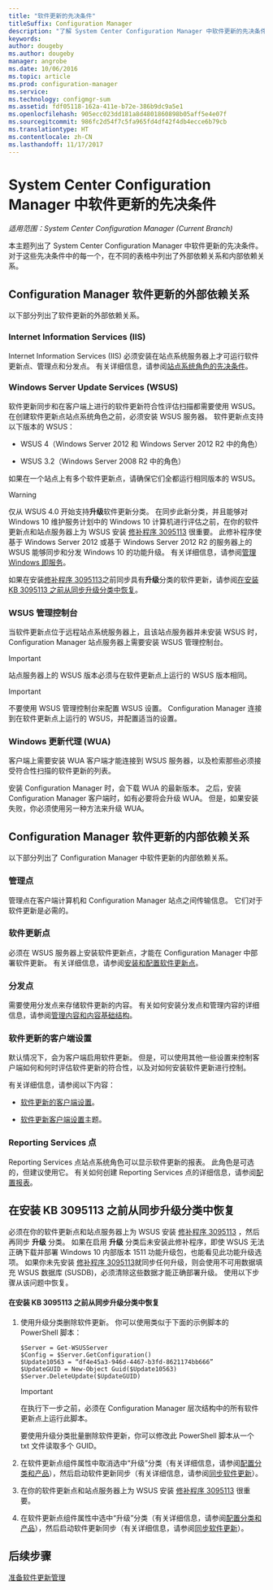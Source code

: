 ```yaml
---
title: "软件更新的先决条件"
titleSuffix: Configuration Manager
description: "了解 System Center Configuration Manager 中软件更新的先决条件。"
keywords: 
author: dougeby
ms.author: dougeby
manager: angrobe
ms.date: 10/06/2016
ms.topic: article
ms.prod: configuration-manager
ms.service: 
ms.technology: configmgr-sum
ms.assetid: fdf05118-162a-411e-b72e-386b9dc9a5e1
ms.openlocfilehash: 905ecc023dd181a8d4801860898b05aff5e4e07f
ms.sourcegitcommit: 986fc2d54f7c5fa965fd4df42f4db4ecce6b79cb
ms.translationtype: HT
ms.contentlocale: zh-CN
ms.lasthandoff: 11/17/2017
---
```

# <a name="prerequisites-for-software-updates-in-system-center-configuration-manager"></a>System Center Configuration Manager 中软件更新的先决条件

*适用范围：System Center Configuration Manager (Current Branch)*

本主题列出了 System Center Configuration Manager 中软件更新的先决条件。 对于这些先决条件中的每一个，在不同的表格中列出了外部依赖关系和内部依赖关系。  

## <a name="software-update-dependencies-external-to-configuration-manager"></a>Configuration Manager 软件更新的外部依赖关系  
 以下部分列出了软件更新的外部依赖关系。  

### <a name="internet-information-services-iis"></a>Internet Information Services (IIS)  
 Internet Information Services (IIS) 必须安装在站点系统服务器上才可运行软件更新点、管理点和分发点。 有关详细信息，请参阅[站点系统角色的先决条件](../../core/plan-design/configs/site-and-site-system-prerequisites.md)。  

### <a name="windows-server-update-services-wsus"></a>Windows Server Update Services (WSUS)  
 软件更新同步和在客户端上进行的软件更新符合性评估扫描都需要使用 WSUS。 在创建软件更新点站点系统角色之前，必须安装 WSUS 服务器。 软件更新点支持以下版本的 WSUS：  

-   WSUS 4（Windows Server 2012 和 Windows Server 2012 R2 中的角色）  

-   WSUS 3.2（Windows Server 2008 R2 中的角色）  

 如果在一个站点上有多个软件更新点，请确保它们全都运行相同版本的 WSUS。  

> [!WARNING]  
>  仅从 WSUS 4.0 开始支持**升级**软件更新分类。 在同步此新分类，并且能够对 Windows 10 维护服务计划中的 Windows 10 计算机进行评估之前，在你的软件更新点和站点服务器上为 WSUS 安装 [修补程序 3095113](https://support.microsoft.com/kb/3095113) 很重要。 此修补程序使基于 Windows Server 2012 或基于 Windows Server 2012 R2 的服务器上的 WSUS 能够同步和分发 Windows 10 的功能升级。 有关详细信息，请参阅[管理 Windows 即服务](../../osd/deploy-use/manage-windows-as-a-service.md)。  
>   
>  如果在安装[修补程序 3095113](https://support.microsoft.com/kb/3095113)之前同步具有**升级**分类的软件更新，请参阅[在安装 KB 3095113 之前从同步升级分类中恢复](#BKMK_RecoverUpgrades)。  

### <a name="wsus-administration-console"></a>WSUS 管理控制台  
 当软件更新点位于远程站点系统服务器上，且该站点服务器并未安装 WSUS 时，Configuration Manager 站点服务器上需要安装 WSUS 管理控制台。  

> [!IMPORTANT]  
>  站点服务器上的 WSUS 版本必须与在软件更新点上运行的 WSUS 版本相同。  

> [!IMPORTANT]  
>  不要使用 WSUS 管理控制台来配置 WSUS 设置。 Configuration Manager 连接到在软件更新点上运行的 WSUS，并配置适当的设置。  

### <a name="windows-update-agent-wua"></a>Windows 更新代理 (WUA)  
 客户端上需要安装 WUA 客户端才能连接到 WSUS 服务器，以及检索那些必须接受符合性扫描的软件更新的列表。  

 安装 Configuration Manager 时，会下载 WUA 的最新版本。 之后，安装 Configuration Manager 客户端时，如有必要将会升级 WUA。 但是，如果安装失败，你必须使用另一种方法来升级 WUA。  

## <a name="software-update-dependencies-internal-to-configuration-manager"></a>Configuration Manager 软件更新的内部依赖关系  
 以下部分列出了 Configuration Manager 中软件更新的内部依赖关系。  

### <a name="management-points"></a>管理点  
 管理点在客户端计算机和 Configuration Manager 站点之间传输信息。 它们对于软件更新是必需的。  

### <a name="software-update-point"></a>软件更新点  
 必须在 WSUS 服务器上安装软件更新点，才能在 Configuration Manager 中部署软件更新。 有关详细信息，请参阅[安装和配置软件更新点](../get-started/install-a-software-update-point.md)。

### <a name="distribution-points"></a>分发点  
 需要使用分发点来存储软件更新的内容。 有关如何安装分发点和管理内容的详细信息，请参阅[管理内容和内容基础结构](../../core/servers/deploy/configure/manage-content-and-content-infrastructure.md)。  

### <a name="client-settings-for-software-updates"></a>软件更新的客户端设置  
 默认情况下，会为客户端启用软件更新。 但是，可以使用其他一些设置来控制客户端如何和何时评估软件更新的符合性，以及对如何安装软件更新进行控制。  

 有关详细信息，请参阅以下内容：  

-   [软件更新的客户端设置](../get-started/manage-settings-for-software-updates.md#BKMK_ClientSettings)。   

-   [软件更新客户端设置](../../core/clients/deploy/about-client-settings.md#software-updates)主题。  

### <a name="reporting-services-point"></a>Reporting Services 点  
 Reporting Services 点站点系统角色可以显示软件更新的报表。 此角色是可选的，但建议使用它。 有关如何创建 Reporting Services 点的详细信息，请参阅[配置报表](../../core/servers/manage/configuring-reporting.md)。  

##  <a name="BKMK_RecoverUpgrades"></a> 在安装 KB 3095113 之前从同步升级分类中恢复  
 必须在你的软件更新点和站点服务器上为 WSUS 安装 [修补程序 3095113](https://support.microsoft.com/kb/3095113) ，然后再同步 **升级** 分类。 如果在启用 **升级** 分类后未安装此修补程序，即使 WSUS 无法正确下载并部署 Windows 10 内部版本 1511 功能升级包，也能看见此功能升级选项。 如果你未先安装 [修补程序 3095113](https://support.microsoft.com/kb/3095113)就同步任何升级，则会使用不可用数据填充 WSUS 数据库 (SUSDB)，必须清除这些数据才能正确部署升级。  使用以下步骤从该问题中恢复。  

#### <a name="to-recover-from-synchronizing-the-upgrades-classification-before-you-install-kb-3095113"></a>在安装 KB 3095113 之前从同步升级分类中恢复  

1.  使用升级分类删除软件更新。 你可以使用类似于下面的示例脚本的 PowerShell 脚本：  

    ```  
    $Server = Get-WSUSServer  
    $Config = $Server.GetConfiguration()  
    $Update10563 = “df4e45a3-946d-4467-b3fd-8621174bb666”  
    $UpdateGUID = New-Object Guid($Update10563)  
    $Server.DeleteUpdate($UpdateGUID)  
    ```  

    > [!IMPORTANT]  
    >  在执行下一步之前，必须在 Configuration Manager 层次结构中的所有软件更新点上运行此脚本。  

     要使用升级分类批量删除软件更新，你可以修改此 PowerShell 脚本从一个 txt 文件读取多个 GUID。  

2.  在软件更新点组件属性中取消选中“升级”分类（有关详细信息，请参阅[配置分类和产品](../get-started/configure-classifications-and-products.md)），然后启动软件更新同步（有关详细信息，请参阅[同步软件更新](../get-started/synchronize-software-updates.md)）。  

3.  在你的软件更新点和站点服务器上为 WSUS 安装 [修补程序 3095113](https://support.microsoft.com/kb/3095113) 很重要。  

4.  在软件更新点组件属性中选中“升级”分类（有关详细信息，请参阅[配置分类和产品](../get-started/configure-classifications-and-products.md)），然后启动软件更新同步（有关详细信息，请参阅[同步软件更新](../get-started/synchronize-software-updates.md)）。  

## <a name="next-steps"></a>后续步骤
[准备软件更新管理](../get-started/prepare-for-software-updates-management.md)
